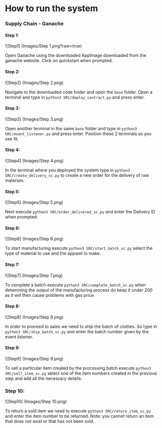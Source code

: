 # How to run the system

### Supply Chain - Ganache

#### Step 1:
![Step1] (Images/Step 1.png?raw=true)

Open Ganache using the downloaded AppImage downloaded from the ganache website. Click on quickstart when prompted.

#### Step 2:
![Step2] (Images/Step 2.png)

Navigate to the downloaded code folder and open the `base` folder. Open a terminal and type in `python3 SRC/deploy_contract.py` and press enter.

#### Step 3:
![Step3] (Images/Step 3.png)

Open another terminal in the same `base` folder and type in `python3 SRC/event_listener.py` and press enter. Position these 2 terminals as you see fit.

#### Step 4:
![Step4] (Images/Step 4.png)

In the terminal where you deployed the system type in `python3 SRC/create_delivery_sc.py` to create a new order for the delivery of raw materials.

#### Step 5:
![Step5] (Images/Step 5.png)

Next execute `python3 SRC/order_delivered_sc.py` and enter the Delivery ID when prompted.

#### Step 6:
![Step6] (Images/Step 6.png)

To start manufacturing execute `python3 SRC/start_batch_sc.py` select the type of material to use and the apparel to make.

#### Step 7:
![Step7] (Images/Step 7.png)

To complete a batch execute `python3 SRC/complete_batch_sc.py` when detemining the output of the manufacturing process do keep it under 200 as it will then cause problems with gas price.

#### Step 8:
![Step8] (Images/Step 8.png)

In order to proceed to sales we need to ship the batch of clothes. So type in `python3 SRC/ship_batch_sc.py` and enter the batch number given by the event listener.

#### Step 9:
![Step9] (Images/Step 9.png)

To sell a particular item created by the processing batch execute `python3 SRC/sell_item_sc.py` select one of the item numbers created in the previous step and add all the necessary details.

### Step 10:
![Step10] (Images/Step 10.png)

To return a sold item we need to execute `python3 SRC/return_item_sc.py` and enter the item number to be returned. Note: you cannot return an item that does not exist or that has not been sold.
